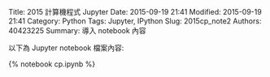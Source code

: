 Title: 2015 計算機程式 Jupyter
Date: 2015-09-19 21:41
Modified: 2015-09-19 21:41
Category: Python
Tags: Jupyter, IPython
Slug: 2015cp_note2
Authors: 40423225
Summary: 導入 notebook 內容

以下為 Jupyter notebook 檔案內容:

{% notebook cp.ipynb %}



